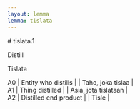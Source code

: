 ```yaml
---
layout: lemma
lemma: tislata
---
```


<div class="sense">
# <span class="sensename">tislata.1</span>

<span class="description">Distill</span>

<span class="description">Tislata</span>

A0 | Entity who distills |   | Taho, joka tislaa |  
A1 | Thing distilled |   | Asia, jota tislataan |  
A2 | Distilled end product |   | Tisle |  

</div>

